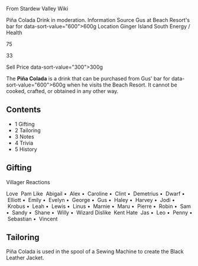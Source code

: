 From Stardew Valley Wiki

Piña Colada Drink in moderation. Information Source Gus at Beach Resort's bar for data-sort-value="600"&gt;600g Location Ginger Island South Energy / Health

75

33

Sell Price data-sort-value="300"&gt;300g

The **Piña Colada** is a drink that can be purchased from Gus' bar for data-sort-value="600"&gt;600g when he visits the Beach Resort. It cannot be cooked, crafted, or obtained in any other way.

## Contents

- 1 Gifting
- 2 Tailoring
- 3 Notes
- 4 Trivia
- 5 History

## Gifting

Villager Reactions

Love  Pam Like  Abigail •  Alex •  Caroline •  Clint •  Demetrius •  Dwarf •  Elliott •  Emily •  Evelyn •  George •  Gus •  Haley •  Harvey •  Jodi •  Krobus •  Leah •  Lewis •  Linus •  Marnie •  Maru •  Pierre •  Robin •  Sam •  Sandy •  Shane •  Willy •  Wizard Dislike  Kent Hate  Jas •  Leo •  Penny •  Sebastian •  Vincent

## Tailoring

Piña Colada is used in the spool of a Sewing Machine to create the Black Leather Jacket.